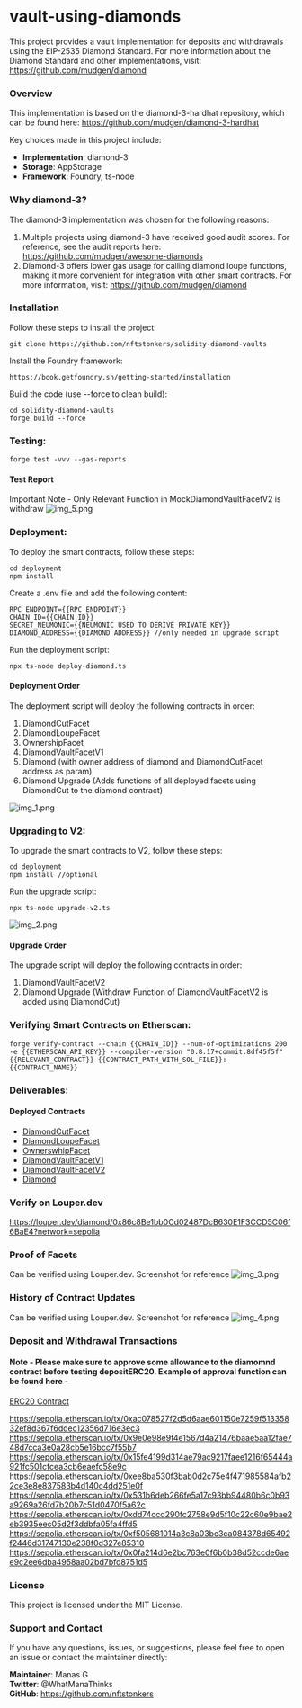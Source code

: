 


# vault-using-diamonds

This project provides a vault implementation for deposits and withdrawals using the EIP-2535 Diamond Standard. For more information about the Diamond Standard and other implementations, visit: https://github.com/mudgen/diamond

### Overview
This implementation is based on the diamond-3-hardhat repository, which can be found here: https://github.com/mudgen/diamond-3-hardhat

Key choices made in this project include:

- **Implementation**: diamond-3
- **Storage**: AppStorage
- **Framework**: Foundry, ts-node


### Why diamond-3?

The diamond-3 implementation was chosen for the following reasons:
1. Multiple projects using diamond-3 have received good audit scores. For reference, see the audit reports here: https://github.com/mudgen/awesome-diamonds
2. Diamond-3 offers lower gas usage for calling diamond loupe functions, making it more convenient for integration with other smart contracts. For more information, visit: https://github.com/mudgen/diamond


### Installation
Follow these steps to install the project:

```
git clone https://github.com/nftstonkers/solidity-diamond-vaults
```

Install the Foundry framework:

```
https://book.getfoundry.sh/getting-started/installation
```

Build the code (use --force to clean build):

```
cd solidity-diamond-vaults
forge build --force
```

### Testing:

```
forge test -vvv --gas-reports
```

#### Test Report

Important Note - Only Relevant Function in MockDiamondVaultFacetV2 is withdraw
![img_5.png](img_5.png)

### Deployment:

To deploy the smart contracts, follow these steps:
```
cd deployment
npm install
```

Create a .env file and add the following content:

```
RPC_ENDPOINT={{RPC ENDPOINT}}
CHAIN_ID={{CHAIN_ID}}
SECRET_NEUMONIC={{NEUMONIC USED TO DERIVE PRIVATE KEY}}
DIAMOND_ADDRESS={{DIAMOND ADDRESS}} //only needed in upgrade script
```

Run the deployment script:
```
npx ts-node deploy-diamond.ts
```


#### Deployment Order
The deployment script will deploy the following contracts in order:

1. DiamondCutFacet
2. DiamondLoupeFacet
3. OwnershipFacet
4. DiamondVaultFacetV1
5. Diamond (with owner address of diamond and DiamondCutFacet address as param)
6. Diamond Upgrade (Adds functions of all deployed facets using DiamondCut to the diamond contract)

![img_1.png](img_1.png)
### Upgrading to V2:

To upgrade the smart contracts to V2, follow these steps:

```
cd deployment
npm install //optional
```
Run the upgrade script:
```
npx ts-node upgrade-v2.ts
```  

![img_2.png](img_2.png)

#### Upgrade Order

The upgrade script will deploy the following contracts in order:
1. DiamondVaultFacetV2
2. Diamond Upgrade (Withdraw Function of DiamondVaultFacetV2 is added using DiamondCut)


### Verifying Smart Contracts on Etherscan:

```
forge verify-contract --chain {{CHAIN_ID}} --num-of-optimizations 200 -e {{ETHERSCAN_API_KEY}} --compiler-version "0.8.17+commit.8df45f5f" {{RELEVANT_CONTRACT}} {{CONTRACT_PATH_WITH_SOL_FILE}}:{{CONTRACT_NAME}}
```

### Deliverables:

#### Deployed Contracts

- [DiamondCutFacet](https://sepolia.etherscan.io//address/0x81a199eacc983f0119b0dcf9ab5ccc14660a3628)
- [DiamondLoupeFacet](https://sepolia.etherscan.io//address/0x878b26f31e1334446adf8558c0eda99f5c14c812)
- [OwnerswhipFacet](https://sepolia.etherscan.io//address/0xb398a6442d6f78f54f2cb4807e16283b3526f5d2)
- [DiamondVaultFacetV1](https://sepolia.etherscan.io//address/0x05d3a883d398e8d5236b423d848e4e7d11f9e7d6)
- [DiamondVaultFacetV2](https://sepolia.etherscan.io//address/0x2c4dc395f3d479f0313749804e0a126681660526)
- [Diamond](https://sepolia.etherscan.io//address/0x86c8Be1bb0Cd02487DcB630E1F3CCD5C06f6BaE4)

### Verify on Louper.dev
https://louper.dev/diamond/0x86c8Be1bb0Cd02487DcB630E1F3CCD5C06f6BaE4?network=sepolia


### Proof of Facets
Can be verified using Louper.dev. Screenshot for reference
![img_3.png](img_3.png)


### History of Contract Updates
Can be verified using Louper.dev. Screenshot for reference
![img_4.png](img_4.png)


### Deposit and Withdrawal Transactions

#### Note - Please make sure to approve some allowance to the diamomnd contract before testing depositERC20. Example of approval function can be found here -
[ERC20 Contract](https://sepolia.etherscan.io/token/0x779877a7b0d9e8603169ddbd7836e478b4624789?a=0x1ec95e211dba5b53eb30da3ca7b0f69adbdfab51#writeContract)

https://sepolia.etherscan.io/tx/0xac078527f2d5d6aae601150e7259f51335832ef8d367f6ddec12356d716e3ec3
https://sepolia.etherscan.io/tx/0x9e0e98e9f4e1567d4a21476baae5aa12fae748d7cca3e0a28cb5e16bcc7f55b7
https://sepolia.etherscan.io/tx/0x15fe4199d314ae79ac9217faee1216f65444a921fc501cfcea3cb6eaefc58e9c
https://sepolia.etherscan.io/tx/0xee8ba530f3bab0d2c75e4f471985584afb22ce3e8e837583b4d140c4dd251e0f
https://sepolia.etherscan.io/tx/0x531b6deb266fe5a17c93bb94480b6c0b93a9269a26fd7b20b7c51d0470f5a62c
https://sepolia.etherscan.io/tx/0xdd74ccd290fc2758e9d5f10c22c60e9bae2eb3935eec05d2f3ddbfa05fa4ffd5
https://sepolia.etherscan.io/tx/0xf505681014a3c8a03bc3ca084378d65492f2446d31747130e238f0d327e85310
https://sepolia.etherscan.io/tx/0x0fa214d6e2bc763e0f6b0b38d52ccde6aee9c2ee6dba4958aa02bd7bfd8751d5

### License

This project is licensed under the MIT License.

### Support and Contact

If you have any questions, issues, or suggestions, please feel free to open an issue or contact the maintainer directly:

**Maintainer**: Manas G  
**Twitter**: @WhatManaThinks  
**GitHub**: https://github.com/nftstonkers